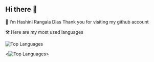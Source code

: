 ## Hi there 👋

 🔭 I’m Hashini Rangala Dias
 Thank you for visiting my github account

 🛠️ Here are my most used languages

![Top Languages](https://github-readme-stats.vercel.app/api/top-langs/?username=Hashinirangala&layout=compact&langs_count=6&count_private=true&theme=radical)




<![Top Languages](https://github-readme-stats-kappa-lovat-54.vercel.app/api/top-langs/?username=YOUR_USERNAME&layout=compact&langs_count=8&count_private=true&theme=radical)>
